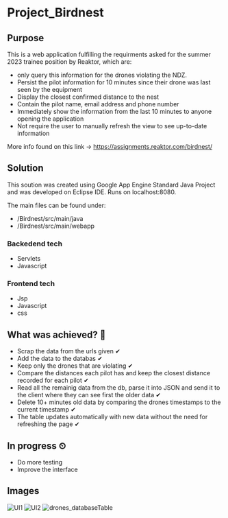 # Project_Birdnest
## Purpose
This is a web application fulfilling the requirments asked for the summer 2023 trainee position by Reaktor, which are:<br>

- only query this information for the drones violating the NDZ.
- Persist the pilot information for 10 minutes since their drone was last seen by the equipment
- Display the closest confirmed distance to the nest
- Contain the pilot name, email address and phone number
- Immediately show the information from the last 10 minutes to anyone opening the application
- Not require the user to manually refresh the view to see up-to-date information

More info found on this link -> https://assignments.reaktor.com/birdnest/

## Solution
This soution was created using Google App Engine Standard Java Project and was developed on Eclipse IDE. Runs on localhost:8080.

The main files can be found under: <br>
- /Birdnest/src/main/java
- /Birdnest/src/main/webapp

### Backedend tech
- Servlets
- Javascript

### Frontend tech
- Jsp
- Javascript
- css

## What was achieved? 📝
- Scrap the data from the urls given ✔
- Add the data to the databas ✔
- Keep only the drones that are violating ✔
- Compare the distances each pilot has and keep the closest distance recorded for each pilot ✔
- Read all the remainig data from the db, parse it into JSON and send it to the client where they can see first the older data ✔
- Delete 10+ minutes old data by comparing the drones timestamps to the current timestamp ✔
- The table updates automatically with new data without the need for refreshing the page ✔

## In progress ⏲
- Do more testing
- Improve the interface

## Images

![UI1](https://user-images.githubusercontent.com/107993017/211383219-26f4ec1d-cf06-4cce-815f-5c4790a00dc5.png)
![UI2](https://user-images.githubusercontent.com/107993017/211383230-ace9a6b2-4b18-4756-9560-5313994dbf10.png)
![drones_databaseTable](https://user-images.githubusercontent.com/107993017/211171785-2a976ad6-05ac-4a36-ae93-a31044945422.png)


